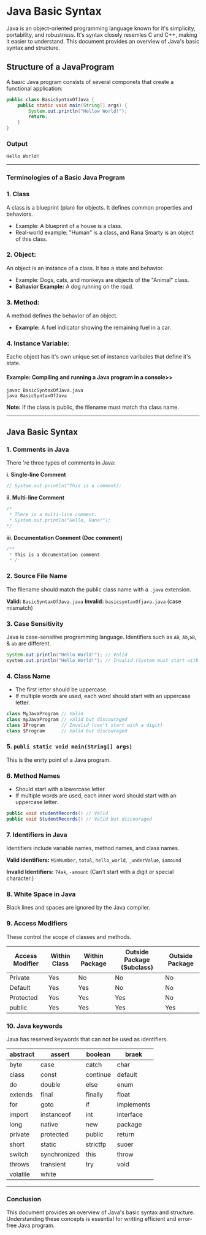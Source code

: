 # Java Basic Syntax
Java is an object-oriented programming language known for it's simplicity, portability, and robustness. It's syntax closely resemles C and C++, making it easier to understand. This document provides an overview of Java's basic syntax and structure.

## Structure of a JavaProgram
A basic Java program consists of several componets that create a functional application:

```java
public class BasicSyntaxOfJava {
    public static void main(String[] args) {
        System.out.println("Hellow World!");
        return;
    }
}
```
### Output

```
Hello World!

```

---
### Terminologies of a Basic Java Program

### 1. Class
A class is a blueprint (plan) for objects. It defines common properties and behaviors.

- Example: A blueprint of a house is a class.
- Real-world example: "Human" is a class, and Rana Smarty is an object of this class.

### 2. Object:
An object is an instance of a class. It has a state and behavior.

- Example: Dogs, cats, and monkeys are objects of the "Animal" class.
- **Bahavior Example:** A dog running on the road.

### 3. Method:
A method defines the behavior of an object.

- **Example:** A fuel indicator showing the remaining fuel in a car.

### 4. Instance Variable:
Eache object has it's own unique set of instance varibales that define it's state.

#### Example: Compiling and running a Java program in a console>>
```
javac BasicSyntaxOfJava.java
java BasicSyntaxOfJava

```
**Note:** If the class is public, the filename must match tha class name.

---

## Java Basic Syntax

### 1. Comments in Java
There 're three types of comments in Java:

**i. Single-line Comment**
```java
// System.out.println("This is a comment);
```

**ii. Multi-line Comment**
```java
/*
 * There is a multi-line comment.
 * System.out.println("Hello, Rana!");
*/
```

**iii. Documentation Comment (Doc comment)**
```java
/**
 * This is a documentation comment.
 * /
```

### 2. Source File Name
The filename should match the public class name with a `.java` extension.

**Valid:** `BasicSyntaxOfJava.java`
**Invalid:** `basicsyntaxOfjava.java` (case mismatch)

### 3. Case Sensitivity
Java is case-sensitive programming language. Identifiers such as `AB`, `Ab`,`aB`, & `ab` are different.

```java
System.out.println("Hello World!"); // Valid
system.out.println("Hello World!"); // Invalid (System must start with uppercase 's')
```

### 4. Class Name
- The first letter should be uppercase.
- If multiple words are used, each word should start with an uppercase letter.

```java
class MyJavaProgram // Valid
class myJavaProgram // valid but discouraged
class 1Program      // Invalid (can't start with a digit)
class $Program      // Valid but discouraged
```

### 5. `publi static void main(String[] args)`
This is the enrty point of a Java program.

### 6. Method Names
- Should start with a lowercase letter.
- If multiple words are used, each inner word should start with an uppercase letter.

```java
public void studentRecords() // Valid
public void StudentRecords() // Valid but discouraged
```

### 7. Identifiers in Java
Identifiers include variable names, method names, and class names.

**Valid identifiers:** `MinNumber`, `total`, `hello_world`, `_underValue`, `$amound`

**Invalid Identifiers:** `74ak`, `-amount` (Can't start with a digit or special character.)

### 8. White Space in Java
Black lines and spaces are ignored by the Java compiler.

### 9. Access Modifiers
These control the scope of classes and methods.

| Access Modifier | Within Class | Within Package | Outside Package (Subclass) | Outside Package |
|-----------------|--------------|----------------|----------------------------|-----------------|
| Private         | Yes          | No             | No                         | No              |
| Default         | Yes          | Yes            | No                         | No              |
| Protected       | Yes          | Yes            | Yes                        | No              |
| public          | Yes          | Yes            | Yes                        | Yes             |

### 10. Java keywords
Java has reserved keywords that can not be used as identifiers.

| abstract |  assert      | boolean | braek      |
|----------|--------------|---------|------------|
| byte     | case         | catch   | char       |
| class    | const        | continue| default    |
| do       | double       | else    | enum       |
| extends  | final        | finally | float      |
| for      | goto         | if      | implements |
| import   | instanceof   | int     | interface  |
| long     | native       | new     | package    |
| private  | protected    | public  | return     |
| short    | static       | strictfp| suoer      |
| switch   | synchronized | this    | throw      |
| throws   | transient    | try     | void       |
| volatile | white        |         |            |

---

### Conclusion
This document provides an overview of Java's basic syntax and structure. Understanding these concepts is essential for writting efficient and error-free Java program.